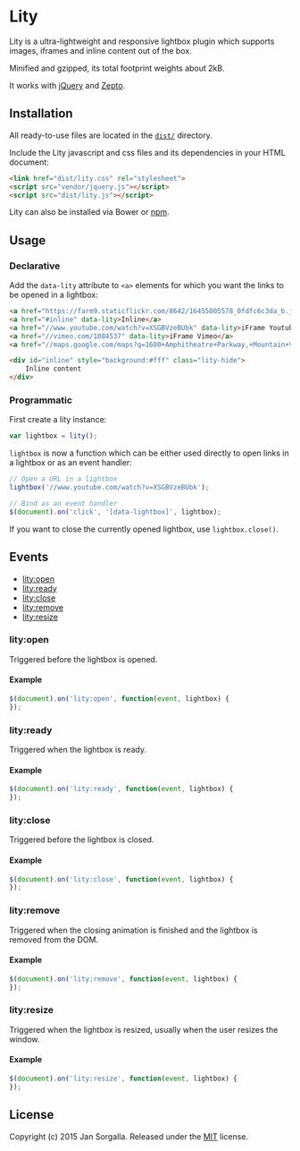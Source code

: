 Lity
====

Lity is a ultra-lightweight and responsive lightbox plugin which supports
images, iframes and inline content out of the box.

Minified and gzipped, its total footprint weights about 2kB.

It works with [jQuery](http://jquery.com) and [Zepto](http://zeptojs.com).

Installation
------------

All ready-to-use files are located in the [`dist/`](dist/) directory.

Include the Lity javascript and css files and its dependencies in your HTML
document:

```html
<link href="dist/lity.css" rel="stylesheet">
<script src="vendor/jquery.js"></script>
<script src="dist/lity.js"></script>
```

Lity can also be installed via Bower or [npm](https://www.npmjs.com/package/lity).

Usage
-----

### Declarative

Add the `data-lity` attribute to `<a>` elements for which you want the links to
be opened in a lightbox:

```html
<a href="https://farm9.staticflickr.com/8642/16455005578_0fdfc6c3da_b.jpg" data-lity>Image</a>
<a href="#inline" data-lity>Inline</a>
<a href="//www.youtube.com/watch?v=XSGBVzeBUbk" data-lity>iFrame Youtube</a>
<a href="//vimeo.com/1084537" data-lity>iFrame Vimeo</a>
<a href="//maps.google.com/maps?q=1600+Amphitheatre+Parkway,+Mountain+View,+CA" data-lity>Google Maps</a>

<div id="inline" style="background:#fff" class="lity-hide">
    Inline content
</div>
```

### Programmatic

First create a lity instance:

```javascript
var lightbox = lity();
```

`lightbox` is now a function which can be either used directly to open links in
a lightbox or as an event handler:

```javascript
// Open a URL in a lightbox
lightbox('//www.youtube.com/watch?v=XSGBVzeBUbk');

// Bind as an event handler
$(document).on('click', '[data-lightbox]', lightbox);
```

If you want to close the currently opened lightbox, use `lightbox.close()`.

Events
------

* [lity:open](#lityopen)
* [lity:ready](#lityready)
* [lity:close](#lityclose)
* [lity:remove](#lityremove)
* [lity:resize](#lityresize)

### lity:open

Triggered before the lightbox is opened.

#### Example

```javascript
$(document).on('lity:open', function(event, lightbox) {
});
```

### lity:ready

Triggered when the lightbox is ready.

#### Example

```javascript
$(document).on('lity:ready', function(event, lightbox) {
});
```

### lity:close

Triggered before the lightbox is closed.

#### Example

```javascript
$(document).on('lity:close', function(event, lightbox) {
});
```

### lity:remove

Triggered when the closing animation is finished and the lightbox is removed
from the DOM.

#### Example

```javascript
$(document).on('lity:remove', function(event, lightbox) {
});
```

### lity:resize

Triggered when the lightbox is resized, usually when the user resizes the
window.

#### Example

```javascript
$(document).on('lity:resize', function(event, lightbox) {
});
```

License
-------

Copyright (c) 2015 Jan Sorgalla.
Released under the [MIT](LICENSE?raw=1) license.
